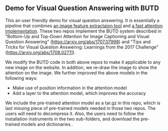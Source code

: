 ## Demo for Visual Question Answering with BUTD

This an user friendly demo for visual question answering. It is essentially a pipeline that combines
[an image feature extractaion tool](https://github.com/peteanderson80/bottom-up-attention) and
[a fast attention implementation](https://github.com/hengyuan-hu/bottom-up-attention-vqa/). 
These two repos implement the BUTD system described in "Bottom-Up and
Top-Down Attention for Image Captioning and Visual Question Answering"
(https://arxiv.org/abs/1707.07998) and "Tips and Tricks for Visual
Question Answering: Learnings from the 2017 Challenge"
(https://arxiv.org/abs/1708.02711).

We modify the BUTD code in both above repos to make it applicable to any new image on the website.
In addition, we re-draw the image to show the attention on the image.
We further improved the above models in the following ways:
- Make use of position information in the attention model
- Add a layer to the attention model, which improves the accuracy

We include the pre-trained attention model as a tar.gz in this repo, which is last missing piece of pre-trained models needed in those two repos.
The users will need to decompress it. Also, the users need to follow the installation instruments in the two sub-folders, and download the pre-trained models and dictionaries..